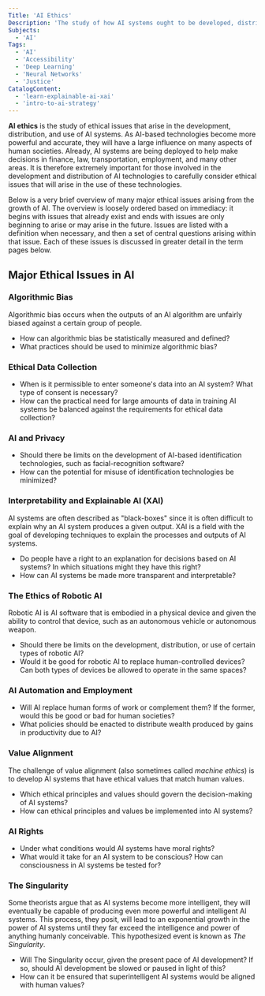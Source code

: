 ```yaml
---
Title: 'AI Ethics'
Description: 'The study of how AI systems ought to be developed, distributed, and used.'
Subjects:
  - 'AI'
Tags:
  - 'AI'
  - 'Accessibility'
  - 'Deep Learning'
  - 'Neural Networks'
  - 'Justice'
CatalogContent:
  - 'learn-explainable-ai-xai'
  - 'intro-to-ai-strategy'
---
```


**AI ethics** is the study of ethical issues that arise in the development, distribution, and use of AI systems. As AI-based technologies become more powerful and accurate, they will have a large influence on many aspects of human societies. Already, AI systems are being deployed to help make decisions in finance, law, transportation, employment, and many other areas. It is therefore extremely important for those involved in the development and distribution of AI technologies to carefully consider ethical issues that will arise in the use of these technologies.

Below is a very brief overview of many major ethical issues arising from the growth of AI. The overview is loosely ordered based on immediacy: it begins with issues that already exist and ends with issues are only beginning to arise or may arise in the future. Issues are listed with a definition when necessary, and then a set of central questions arising within that issue. Each of these issues is discussed in greater detail in the term pages below.

## Major Ethical Issues in AI

### Algorithmic Bias 

Algorithmic bias occurs when the outputs of an AI algorithm are unfairly biased against a certain group of people.

- How can algorithmic bias be statistically measured and defined?
- What practices should be used to minimize algorithmic bias?

### Ethical Data Collection

- When is it permissible to enter someone's data into an AI system? What type of consent is necessary?
- How can the practical need for large amounts of data in training AI systems be balanced against the requirements for ethical data collection?

### AI and Privacy

- Should there be limits on the development of AI-based identification technologies, such as facial-recognition software?
- How can the potential for misuse of identification technologies be minimized?

### Interpretability and Explainable AI (XAI)

AI systems are often described as "black-boxes" since it is often difficult to explain why an AI system produces a given output. XAI is a field with the goal of developing techniques to explain the processes and outputs of AI systems.

- Do people have a right to an explanation for decisions based on AI systems? In which situations might they have this right?
- How can AI systems be made more transparent and interpretable?

### The Ethics of Robotic AI

Robotic AI is AI software that is embodied in a physical device and given the ability to control that device, such as an autonomous vehicle or autonomous weapon.

- Should there be limits on the development, distribution, or use of certain types of robotic AI?
- Would it be good for robotic AI to replace human-controlled devices? Can both types of devices be allowed to operate in the same spaces?

### AI Automation and Employment

- Will AI replace human forms of work or complement them? If the former, would this be good or bad for human societies?
- What policies should be enacted to distribute wealth produced by gains in productivity due to AI?

### Value Alignment

The challenge of value alignment (also sometimes called *machine ethics*) is to develop AI systems that have ethical values that match human values.

- Which ethical principles and values should govern the decision-making of AI systems?
- How can ethical principles and values be implemented into AI systems?

### AI Rights

- Under what conditions would AI systems have moral rights?
- What would it take for an AI system to be conscious? How can consciousness in AI systems be tested for?

### The Singularity

Some theorists argue that as AI systems become more intelligent, they will eventually be capable of producing even more powerful and intelligent AI systems. This process, they posit, will lead to an exponential growth in the power of AI systems until they far exceed the intelligence and power of anything humanly conceivable. This hypothesized event is known as *The Singularity*.

- Will The Singularity occur, given the present pace of AI development? If so, should AI development be slowed or paused in light of this?
- How can it be ensured that superintelligent AI systems would be aligned with human values?
